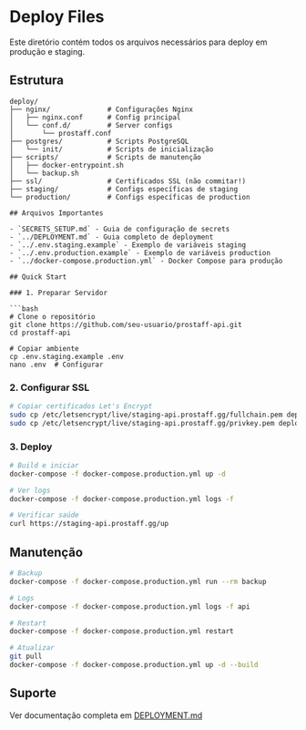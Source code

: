 # Deploy Files

Este diretório contém todos os arquivos necessários para deploy em produção e staging.

## Estrutura

```
deploy/
├── nginx/              # Configurações Nginx
│   ├── nginx.conf      # Config principal
│   └── conf.d/         # Server configs
│       └── prostaff.conf
├── postgres/           # Scripts PostgreSQL
│   └── init/           # Scripts de inicialização
├── scripts/            # Scripts de manutenção
│   ├── docker-entrypoint.sh
│   └── backup.sh
├── ssl/                # Certificados SSL (não commitar!)
├── staging/            # Configs específicas de staging
└── production/         # Configs específicas de production

## Arquivos Importantes

- `SECRETS_SETUP.md` - Guia de configuração de secrets
- `../DEPLOYMENT.md` - Guia completo de deployment
- `../.env.staging.example` - Exemplo de variáveis staging
- `../.env.production.example` - Exemplo de variáveis production
- `../docker-compose.production.yml` - Docker Compose para produção

## Quick Start

### 1. Preparar Servidor

```bash
# Clone o repositório
git clone https://github.com/seu-usuario/prostaff-api.git
cd prostaff-api

# Copiar ambiente
cp .env.staging.example .env
nano .env  # Configurar
```

### 2. Configurar SSL

```bash
# Copiar certificados Let's Encrypt
sudo cp /etc/letsencrypt/live/staging-api.prostaff.gg/fullchain.pem deploy/ssl/staging-fullchain.pem
sudo cp /etc/letsencrypt/live/staging-api.prostaff.gg/privkey.pem deploy/ssl/staging-privkey.pem
```

### 3. Deploy

```bash
# Build e iniciar
docker-compose -f docker-compose.production.yml up -d

# Ver logs
docker-compose -f docker-compose.production.yml logs -f

# Verificar saúde
curl https://staging-api.prostaff.gg/up
```

## Manutenção

```bash
# Backup
docker-compose -f docker-compose.production.yml run --rm backup

# Logs
docker-compose -f docker-compose.production.yml logs -f api

# Restart
docker-compose -f docker-compose.production.yml restart

# Atualizar
git pull
docker-compose -f docker-compose.production.yml up -d --build
```

## Suporte

Ver documentação completa em [DEPLOYMENT.md](../DOCS/deployment/DEPLOYMENT.md)
